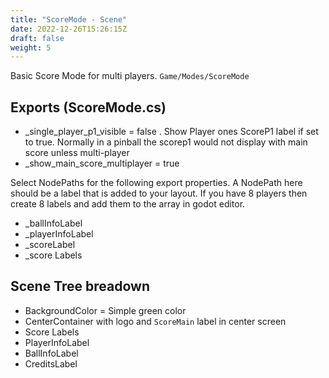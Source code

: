 ```yaml
---
title: "ScoreMode - Scene"
date: 2022-12-26T15:26:15Z
draft: false
weight: 5
---
```


Basic Score Mode for multi players. `Game/Modes/ScoreMode`

## Exports (ScoreMode.cs)

- _single_player_p1_visible 	= false . Show Player ones ScoreP1 label if set to true. Normally in a pinball the scorep1 would not display with main score unless multi-player
- _show_main_score_multiplayer  = true

Select NodePaths for the following export properties. A NodePath here should be a label that is added to your layout. If you have 8 players then create 8 labels and add them to the array in godot editor.

- _ballInfoLabel
- _playerInfoLabel
- _scoreLabel
- _score Labels

## Scene Tree breadown

- BackgroundColor = Simple green color
- CenterContainer with logo and `ScoreMain` label in center screen
- Score Labels
- PlayerInfoLabel
- BallInfoLabel
- CreditsLabel